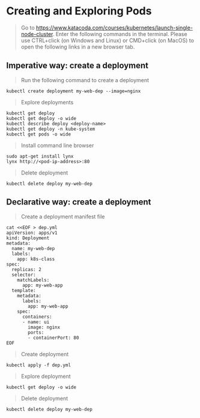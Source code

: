 # Creating and Exploring Pods
> Go to https://www.katacoda.com/courses/kubernetes/launch-single-node-cluster. Enter the following commands in the terminal.
Please use CTRL+click (on Windows and Linux) or CMD+click (on MacOS) to open the following links in a new browser tab.

## Imperative way: create a deployment 
> Run the following command to create a deployment
```
kubectl create deployment my-web-dep --image=nginx
```

> Explore deployments
```
kubectl get deploy
kubectl get deploy -o wide
kubectl describe deploy <deploy-name>
kubectl get deploy -n kube-system
kubectl get pods -o wide
```
> Install command line browser
```
sudo apt-get install lynx
lynx http://<pod-ip-address>:80
```

> Delete deployment
```
kubectl delete deploy my-web-dep
```

## Declarative way: create a deployment 
> Create a deployment manifest file
```
cat <<EOF > dep.yml
apiVersion: apps/v1
kind: Deployment
metadata:
  name: my-web-dep
  labels:
    app: k8s-class
spec:
  replicas: 2
  selector:
    matchLabels:
      app: my-web-app
  template:
    metadata:
      labels:
        app: my-web-app
    spec:
      containers:
      - name: ui
        image: nginx
        ports:
        - containerPort: 80
EOF
```

> Create deployment
```
kubectl apply -f dep.yml
```

> Explore deployment
```
kubectl get deploy -o wide
```

> Delete deployment
```
kubectl delete deploy my-web-dep
```
